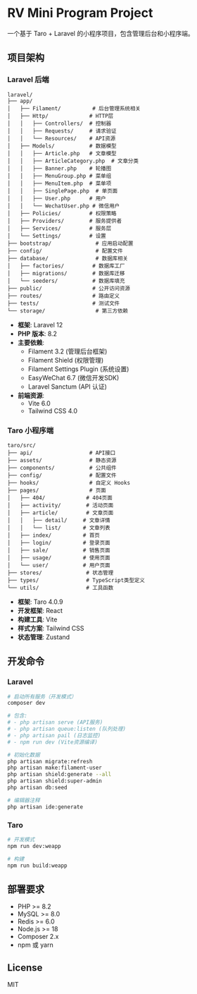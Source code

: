# RV Mini Program Project

一个基于 Taro + Laravel 的小程序项目，包含管理后台和小程序端。

## 项目架构

### Laravel 后端

```
laravel/
├── app/
│   ├── Filament/          # 后台管理系统相关
│   ├── Http/             # HTTP层
│   │   ├── Controllers/  # 控制器
│   │   ├── Requests/     # 请求验证
│   │   └── Resources/    # API资源
│   ├── Models/           # 数据模型
│   │   ├── Article.php   # 文章模型
│   │   ├── ArticleCategory.php  # 文章分类
│   │   ├── Banner.php    # 轮播图
│   │   ├── MenuGroup.php # 菜单组
│   │   ├── MenuItem.php  # 菜单项
│   │   ├── SinglePage.php  # 单页面
│   │   ├── User.php      # 用户
│   │   └── WechatUser.php # 微信用户
│   ├── Policies/         # 权限策略
│   ├── Providers/        # 服务提供者
│   ├── Services/         # 服务层
│   └── Settings/         # 设置
├── bootstrap/              # 应用启动配置
├── config/                 # 配置文件
├── database/               # 数据库相关
│   ├── factories/         # 数据库工厂
│   ├── migrations/        # 数据库迁移
│   └── seeders/           # 数据库填充
├── public/                # 公开访问资源
├── routes/                # 路由定义
├── tests/                 # 测试文件
└── storage/                # 第三方依赖
```

- **框架**: Laravel 12
- **PHP 版本**: 8.2
- **主要依赖**:
  - Filament 3.2 (管理后台框架)
  - Filament Shield (权限管理)
  - Filament Settings Plugin (系统设置)
  - EasyWeChat 6.7 (微信开发SDK)
  - Laravel Sanctum (API 认证)
- **前端资源**:
  - Vite 6.0
  - Tailwind CSS 4.0

### Taro 小程序端

```
taro/src/
├── api/                  # API接口
├── assets/               # 静态资源
├── components/           # 公共组件
├── config/               # 配置文件
├── hooks/                # 自定义 Hooks
├── pages/                # 页面
│   ├── 404/             # 404页面
│   ├── activity/        # 活动页面
│   ├── article/         # 文章页面
│   │   ├── detail/     # 文章详情
│   │   └── list/       # 文章列表
│   ├── index/          # 首页
│   ├── login/          # 登录页面
│   ├── sale/           # 销售页面
│   ├── usage/          # 使用页面
│   └── user/           # 用户页面
├── stores/              # 状态管理
├── types/               # TypeScript类型定义
└── utils/               # 工具函数
```

- **框架**: Taro 4.0.9
- **开发框架**: React
- **构建工具**: Vite
- **样式方案**: Tailwind CSS
- **状态管理**: Zustand

## 开发命令

### Laravel

```bash
# 启动所有服务（开发模式）
composer dev

# 包含:
# - php artisan serve (API服务)
# - php artisan queue:listen (队列处理)
# - php artisan pail (日志监控)
# - npm run dev (Vite资源编译)

# 初始化数据
php artisan migrate:refresh
php artisan make:filament-user
php artisan shield:generate --all
php artisan shield:super-admin
php artisan db:seed

# 编辑器注释
php artisan ide:generate
```

### Taro

```bash
# 开发模式
npm run dev:weapp

# 构建
npm run build:weapp
```

## 部署要求

- PHP >= 8.2
- MySQL >= 8.0
- Redis >= 6.0
- Node.js >= 18
- Composer 2.x
- npm 或 yarn

## License

MIT